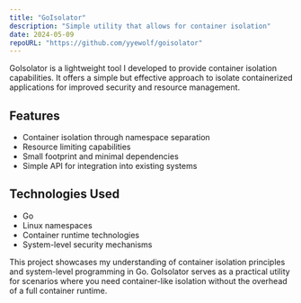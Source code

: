 ```yaml
---
title: "GoIsolator"
description: "Simple utility that allows for container isolation"
date: 2024-05-09
repoURL: "https://github.com/yyewolf/goisolator"
---
```


GoIsolator is a lightweight tool I developed to provide container isolation capabilities. It offers a simple but effective approach to isolate containerized applications for improved security and resource management.

## Features

- Container isolation through namespace separation
- Resource limiting capabilities
- Small footprint and minimal dependencies
- Simple API for integration into existing systems

## Technologies Used

- Go
- Linux namespaces
- Container runtime technologies
- System-level security mechanisms

This project showcases my understanding of container isolation principles and system-level programming in Go. GoIsolator serves as a practical utility for scenarios where you need container-like isolation without the overhead of a full container runtime.
